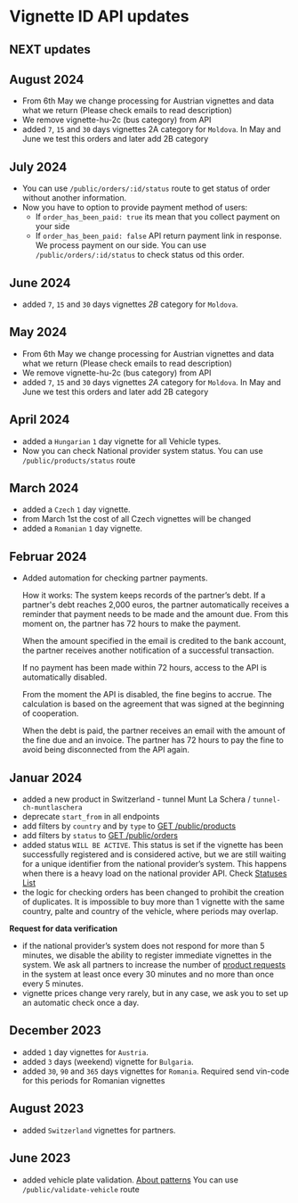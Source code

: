 # Vignette ID API updates

## NEXT updates

## August 2024
- From 6th May we change processing for Austrian vignettes and data what we return (Please check emails to read description)
- We remove vignette-hu-2c (bus category) from API
- added `7`, `15` and `30` days vignettes 2A category for `Moldova`. In May and June we test this orders and later add 2B category


## July 2024
- You can use `/public/orders/:id/status` route to get status of order without another information.
- Now you have to option to provide payment method of users:
  - If `order_has_been_paid: true` its mean that you collect payment on your side
  - If `order_has_been_paid: false` API return payment link in response. We process payment on our side. You can use `/public/orders/:id/status` to check status od this order.

## June 2024
- added `7`, `15` and `30` days vignettes *2B* category for `Moldova`.


## May 2024
- From 6th May we change processing for Austrian vignettes and data what we return (Please check emails to read description)
- We remove vignette-hu-2c (bus category) from API
- added `7`, `15` and `30` days vignettes *2A* category for `Moldova`. In May and June we test this orders and later add 2B category

## April 2024
- added a `Hungarian` `1` day vignette for all Vehicle types.
- Now you can check National provider system status.
  You can use `/public/products/status` route

## March 2024
- added a `Czech` `1` day vignette.
- from March 1st the cost of all Czech vignettes will be changed
- added a `Romanian` `1` day vignette.


## Februar 2024
- Added automation for checking partner payments. 

  How it works: 
    The system keeps records of the partner’s debt. If a partner's debt reaches 2,000 euros, the partner automatically receives a reminder that payment needs to be made and the amount due. 
    From this moment on, the partner has 72 hours to make the payment.

    When the amount specified in the email is credited to the bank account, the partner receives another notification of a successful transaction.

    If no payment has been made within 72 hours, access to the API is automatically disabled.

    From the moment the API is disabled, the fine begins to accrue. The calculation is based on the agreement that was signed at the beginning of cooperation.

    When the debt is paid, the partner receives an email with the amount of the fine due and an invoice. The partner has 72 hours to pay the fine to avoid being disconnected from the API again.

## Januar 2024
- added a new product in Switzerland - tunnel Munt La Schera  / `tunnel-ch-muntlaschera`
- deprecate `start_from` in all endpoints
- add filters by `country` and by `type` to [GET /public/products](/docs/routes#products-list-endpoints)
- add filters by `status` to [GET /public/orders](/docs/routes#get-orders)
- added status `WILL BE ACTIVE`. This status is set if the vignette has been successfully registered and is considered active, but we are still waiting for a unique identifier from the national provider’s system. This happens when there is a heavy load on the national provider API.
  Check [Statuses List](/docs/routes/statuses)
- the logic for checking orders has been changed to prohibit the creation of duplicates. It is impossible to buy more than 1 vignette with the same country, palte and country of the vehicle, where periods may overlap.

**Request for data verification**

- if the national provider’s system does not respond for more than 5 minutes, we disable the ability to register immediate vignettes in the system. We ask all partners to increase the number of [product requests](/docs/routes#products-list-endpoints) in the system at least once every 30 minutes and no more than once every 5 minutes.
- vignette prices change very rarely, but in any case, we ask you to set up an automatic check once a day.

## December 2023
- added `1` day vignettes for `Austria`.
- added `3` days (weekend) vignette for `Bulgaria`.
- added `30`, `90` and `365` days vignettes for `Romania`. 
  Required send vin-code for this periods for Romanian vignettes


## August 2023
- added `Switzerland` vignettes for partners.

## June 2023
- added vehicle plate validation. [About patterns](/docs/routes/patterns)
  You can use `/public/validate-vehicle` route